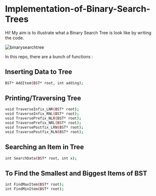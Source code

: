 # Implementation-of-Binary-Search-Trees
Hi! My aim is to illustrate what a Binary Search Tree is look like by writing the code. 

![binarysearchtree](https://user-images.githubusercontent.com/75504698/158083818-17a80a0d-7ae5-4833-b078-bf58d67bed33.PNG)


In this repo, there are a bunch of functions : 


## Inserting Data to Tree
~~~bash
BST* AddItem(BST* root, int adding);
~~~

## Printing/Traversing Tree
~~~bash
void TraverseInfix_LNR(BST* root);
void TraverseInfix_RNL(BST* root);
void TraversePrefix_NLR(BST* root);
void TraversePrefix_NRL(BST* root);
void TraversePostfix_LRN(BST* root);
void TraversePostfix_RLN(BST* root);
~~~

## Searching an Item in Tree
~~~bash
int SearchData(BST* root, int x);
~~~

## To Find the Smallest and Biggest Items of BST
~~~bash
int FindMaxItem(BST* root);
int FindMinItem(BST* root);
~~~









